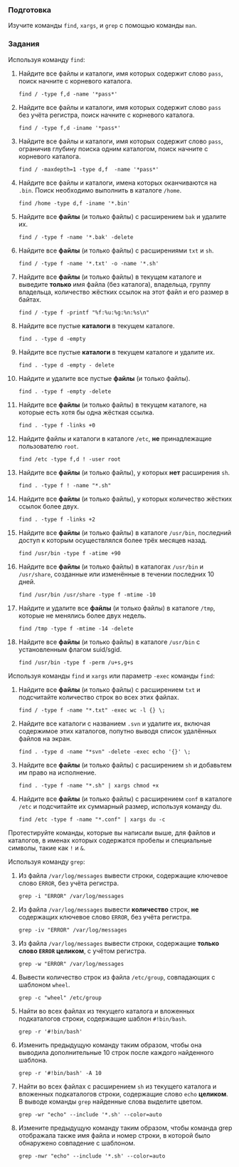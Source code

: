 ### Подготовка

Изучите команды `find`, `xargs`, и `grep` с помощью команды `man`.

### Задания

Используя команду `find`:

1. Найдите все файлы и каталоги, имя которых содержит слово `pass`, поиск начните с корневого каталога.

	`find / -type f,d -name '*pass*'`

2. Найдите все файлы и каталоги, имя которых содержит слово `pass` без учёта регистра, поиск начните с корневого каталога.

	`find / -type f,d -iname '*pass*'`

3. Найдите все файлы и каталоги, имя которых содержит слово `pass`, ограничив глубину поиска одним каталогом, поиск начните с корневого каталога.

	`find / -maxdepth=1 -type d,f  -name '*pass*'`

4. Найдите все файлы и каталоги, имена которых оканчиваются на `.bin`. Поиск необходимо выполнить в каталоге `/home`.

	`find /home -type d,f -iname '*.bin'`

5. Найдите все **файлы** (и только файлы) с расширением `bak` и удалите их.

	`find / -type f -name '*.bak' -delete`

6. Найдите все **файлы** (и только файлы) с расширениями `txt` и `sh`.

	`find / -type f -name '*.txt' -o -name '*.sh'`

7. Найдите все **файлы** (и только файлы) в текущем каталоге и выведите **только** имя файла (без каталога), владельца, группу владельца, количество жёстких ссылок на этот файл и его размер в байтах.

	`find / -type f -printf "%f:%u:%g:%n:%s\n"`

8. Найдите все пустые **каталоги** в текущем каталоге.

	`find . -type d -empty`

9. Найдите все пустые **каталоги** в текущем каталоге и удалите их.

	`find . -type d -empty - delete`

10. Найдите и удалите все пустые **файлы** (и только файлы).

	`find . -type f -empty -delete`

11. Найдите все **файлы** (и только файлы) в текущем каталоге, на которые есть хотя бы одна жёсткая ссылка.

	`find . -type f -links +0`

12. Найдите файлы и каталоги в каталоге `/etc`, **не** принадлежащие пользователю `root`.

	`find /etc -type f,d ! -user root`

13. Найдите все **файлы** (и только файлы), у которых **нет** расширения `sh`.

	`find . -type f ! -name "*.sh"`

14. Найдите все **файлы** (и только файлы), у которых количество жёстких ссылок более двух.

	`find . -type f -links +2`

15. Найдите все **файлы** (и только файлы) в каталоге `/usr/bin`, последний доступ к которым осуществлялся более трёх месяцев назад.

	`find /usr/bin -type f -atime +90`

16. Найдите все **файлы** (и только файлы) в каталогах `/usr/bin` и `/usr/share`, созданные или изменённые в течении последних 10 дней.

	`find /usr/bin /usr/share -type f -mtime -10`

17. Найдите и удалите все **файлы** (и только файлы) в каталоге `/tmp`, которые не менялись более двух недель.

	`find /tmp -type f -mtime -14 -delete`

18. Найдите все **файлы** (и только файлы) в каталоге `/usr/bin` с установленным флагом suid/sgid.

	`find /usr/bin -type f -perm /u+s,g+s`

Используя команды `find` и `xargs` или параметр `-exec` команды `find`:

1. Найдите все **файлы** (и только файлы) с расширением `txt` и подсчитайте количество строк во всех этих файлах.

	`find / -type f -name "*.txt" -exec wc -l {} \;`

2. Найдите все каталоги с названием `.svn` и удалите их, включая содержимое этих каталогов, попутно выводя список удалённых файлов на экран.

	`find . -type d -name "*svn" -delete -exec echo '{}' \;`

3. Найдите все **файлы** (и только файлы) с расширением `sh` и добавьтем им право на исполнение.

	`find . -type f -name "*.sh" | xargs chmod +x`

4. Найдите все **файлы** (и только файлы) с расширением `conf` в каталоге `/etc` и подсчитайте их суммарный размер, используя команду du.

	`find /etc -type f -name "*.conf" | xargs du -c`

Протестируйте команды, которые вы написали выше, для файлов и каталогов, в именах которых содержатся пробелы и специальные символы, такие как `!` и `&`.

Используя команду `grep`:

1. Из файла `/var/log/messages` вывести строки, содержащие ключевое слово `ERROR`, без учёта регистра.

	`grep -i "ERROR" /var/log/messages`

2. Из файла `/var/log/messages` вывести **количество** строк, **не** содержащих ключевое слово `ERROR`, без учёта регистра.

	`grep -iv "ERROR" /var/log/messages`

3. Из файла `/var/log/messages` вывести строки, содержащие **только слово `ERROR` целиком**, с учётом регистра.

	`grep -w "ERROR" /var/log/messages`

4. Вывести количество строк из файла `/etc/group`, совпадающих с шаблоном `wheel`.

	`grep -c "wheel" /etc/group`

5. Найти во всех файлах из текущего каталога и вложенных подкаталогов строки, содержащие шаблон `#!bin/bash`.

	`grep -r '#!bin/bash'`

6. Изменить предыдущую команду таким образом, чтобы она выводила дополнительные 10 строк после каждого найденного шаблона.

	`grep -r '#!bin/bash' -A 10`

7. Найти во всех файлах с расширением `sh` из текущего каталога и вложенных подкаталогов строки, содержащие слово `echo` **целиком**. В выводе команды `grep` найденные слова выделите цветом.

	`grep -wr "echo" --include '*.sh' --color=auto`

8. Измените предыдущую команду таким образом, чтобы команда grep отображала также имя файла и номер строки, в которой было обнаружено совпадение с шаблоном.

	`grep -nwr "echo" --include '*.sh' --color=auto`


